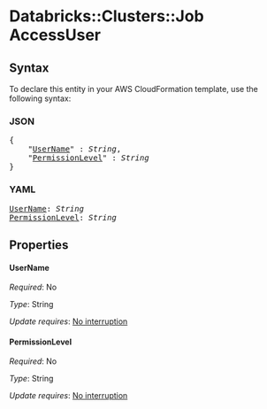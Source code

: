 # Databricks::Clusters::Job AccessUser

## Syntax

To declare this entity in your AWS CloudFormation template, use the following syntax:

### JSON

<pre>
{
    "<a href="#username" title="UserName">UserName</a>" : <i>String</i>,
    "<a href="#permissionlevel" title="PermissionLevel">PermissionLevel</a>" : <i>String</i>
}
</pre>

### YAML

<pre>
<a href="#username" title="UserName">UserName</a>: <i>String</i>
<a href="#permissionlevel" title="PermissionLevel">PermissionLevel</a>: <i>String</i>
</pre>

## Properties

#### UserName

_Required_: No

_Type_: String

_Update requires_: [No interruption](https://docs.aws.amazon.com/AWSCloudFormation/latest/UserGuide/using-cfn-updating-stacks-update-behaviors.html#update-no-interrupt)

#### PermissionLevel

_Required_: No

_Type_: String

_Update requires_: [No interruption](https://docs.aws.amazon.com/AWSCloudFormation/latest/UserGuide/using-cfn-updating-stacks-update-behaviors.html#update-no-interrupt)


